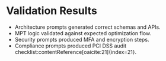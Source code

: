 # Validation Results

- Architecture prompts generated correct schemas and APIs.  
- MPT logic validated against expected optimization flow.  
- Security prompts produced MFA and encryption steps.  
- Compliance prompts produced PCI DSS audit checklist:contentReference[oaicite:21]{index=21}.  
